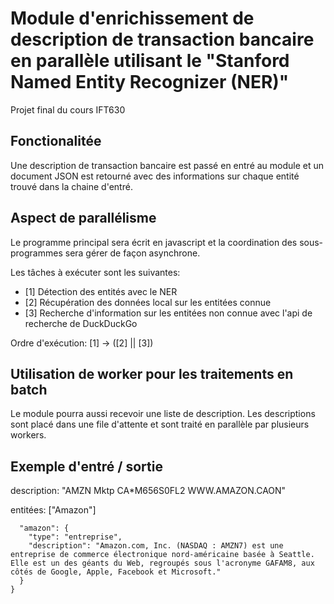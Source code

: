 # Module d'enrichissement de description de transaction bancaire en parallèle utilisant le "Stanford Named Entity Recognizer (NER)"
Projet final du cours IFT630

## Fonctionalitée
Une description de transaction bancaire est passé en entré au module et un document JSON est retourné avec des informations sur chaque entité trouvé dans la chaine d'entré.

## Aspect de parallélisme
Le programme principal sera écrit en javascript et la coordination des sous-programmes sera gérer de façon asynchrone.

Les tâches à exécuter sont les suivantes:
- [1] Détection des entités avec le NER
- [2] Récupération des données local sur les entitées connue
- [3] Recherche d'information sur les entitées non connue avec l'api de recherche de DuckDuckGo

Ordre d'exécution:
[1] -> ([2] || [3])

## Utilisation de worker pour les traitements en batch
Le module pourra aussi recevoir une liste de description. Les descriptions sont placé dans une file d'attente et sont traité en parallèle par plusieurs workers.

## Exemple d'entré / sortie
description: "AMZN Mktp CA*M656S0FL2 WWW.AMAZON.CAON"

entitées: ["Amazon"]

```reponse: {
  "amazon": {
    "type": "entreprise",
    "description": "Amazon.com, Inc. (NASDAQ : AMZN7) est une entreprise de commerce électronique nord-américaine basée à Seattle. Elle est un des géants du Web, regroupés sous l'acronyme GAFAM8, aux côtés de Google, Apple, Facebook et Microsoft."
  }
}
```
